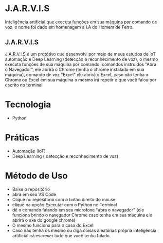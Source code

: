 # J.A.R.V.I.S
Inteligência artificial que executa funções em sua máquina por comando de voz, o nome foi dado em homenagem  a I.A do Homem de Ferro.

## J.A.R.V.I.S
 <p> J.A.R.V.I.S é um protótivo que desenvolvi por meio de meus estudos de IoT automação e Deep Learning (detecção e reconhecimento de voz), o mesmo executa funções de sua máquina por comando, comandos instruídos "Abra o Navegador", ele abrirá o Chrome (tenha o chrome instalado em sua máquina), comando de voz "Excel" ele abrirá o Excel, caso não tenha o Chrome ou Excel em sua máquina o mesmo irá repetir o que você falou por escrito no terminal</p>

# Tecnologia

 - Python

 # Práticas
 - Automação (IoT)
 - Deep Learning ( detecção e reconhecimento de voz)

 # Método de Uso

- Baixe o repositório
-  abra em seu VS Code
- Clique no repositório com o botão direito do mouse
- clique na opção Executar com o Python no Terminal
- dê o comando falando em seu microfone "abra o navegador" (ele funciona brindo o navegador Chrome caso tenha em sua máquina ele abrirá o axe do google chrome)
- O mesmo funciona para o caso do Excel
- Caso não tenha os mesmo ou diga coisas aleatórias  própria inteligência artificial irá escrever tudo que você tenha falado.
